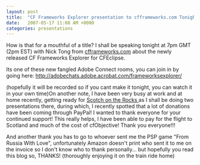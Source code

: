 ```yaml
---
layout: post
title:  "CF Frameworks Explorer presentation to cfframeworks.com Tonight!"
date:   2007-05-17 11:08 AM +0000
categories: presentations
---
```

How is that for a mouthful of a title? I shall be speaking tonight at 7pm GMT (2pm EST) with Nick Tong from <a href="http://www.cfframeworks.com">cfframeworks.com</a> about the newly released CF Frameworks Explorer for CFEclipse.

Its one of these new fangled Adobe Connect rooms,  you can join in by going here: <a href="http://adobechats.adobe.acrobat.com/frameworksexplorer/">http://adobechats.adobe.acrobat.com/frameworksexplorer/</a>

(hopefully it will be recorded so if you cant make it tonight, you can watch it in your own time)On another note, I have been very busy at work and at home recently, getting ready for <a href="http://scotch.scottishcfug.com/">Scotch on the Rocks </a> as I shall be doing two presentations there, during which, I recently spotted that a lot of donations have been coming through PayPal! I wanted to thank everyone for your continued support! This really helps, I have been able to pay for the flight to Scotland and much of the cost of cfObjective! Thank you everyone!!!

And another thank you has to go to whoever sent me the PSP game "From Russia With Love", unfortunately Amazon doesn't print  who sent it to me on the invoice so I don't know who to thank personally... but hopefully you read this blog so, THANKS! (thoroughly enjoying it on the train ride home)